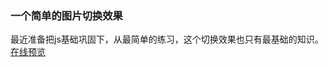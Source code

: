 ### 一个简单的图片切换效果
最近准备把js基础巩固下，从最简单的练习，这个切换效果也只有最基础的知识。  
[在线预览](http://htmlpreview.github.io/?https://github.com/ThatisByWj/JS_practice/blob/master/picture-switch/index.html)
